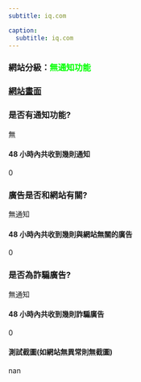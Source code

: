 ```yaml
---
subtitle: iq.com

caption:
  subtitle: iq.com
---
```


<h3>網站分級：<font color="#00FF00">無通知功能</font></h3>

### [網站畫面](iq.com)
### 是否有通知功能?
無

#### 48 小時內共收到幾則通知
0

### 廣告是否和網站有關?
無通知

#### 48 小時內共收到幾則與網站無關的廣告
0

### 是否為詐騙廣告?
無通知

#### 48 小時內共收到幾則詐騙廣告
0

#### 測試截圖(如網站無異常則無截圖)
nan

